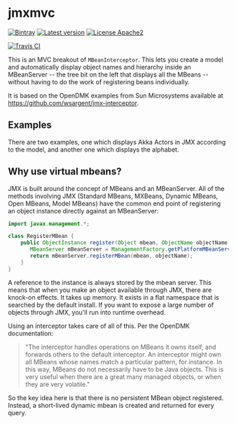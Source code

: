 # jmxmvc

<!---freshmark shields
output = [
	link(shield('Bintray', 'bintray', 'tersesystems:jmxmvc', 'blue'), 'https://bintray.com/tersesystems/maven/jmxmvc/view'),
	link(shield('Latest version', 'latest', '{{previousVersion}}', 'blue'), 'https://github.com/tersesystems/jmxmvc/releases/latest'),
	link(shield('License Apache2', 'license', 'Apache2', 'blue'), 'https://www.tldrlegal.com/l/apache2'),
	'',
	link(image('Travis CI', 'https://travis-ci.org/tersesystems/jmxmvc.svg?branch=master'), 'https://travis-ci.org/tersesystems/jmxmvc')
	].join('\n')
-->
[![Bintray](https://img.shields.io/badge/bintray-tersesystems%3Ajmxmvc-blue.svg)](https://bintray.com/tersesystems/maven/jmxmvc/view)
[![Latest version](https://img.shields.io/badge/latest-previousVersion%3DUNKNOWN-blue.svg)](https://github.com/tersesystems/jmxmvc/releases/latest)
[![License Apache2](https://img.shields.io/badge/license-Apache2-blue.svg)](https://www.tldrlegal.com/l/apache2)

[![Travis CI](https://travis-ci.org/tersesystems/jmxmvc.svg?branch=master)](https://travis-ci.org/tersesystems/jmxmvc)
<!---freshmark /shields -->

This is an MVC breakout of `MBeanInterceptor`.  This lets you create a model and automatically display object names and hierarchy inside an MBeanServer -- the tree bit on the left that displays all the MBeans -- without having to do the work of registering beans individually.

It is based on the OpenDMK examples from Sun Microsystems available at https://github.com/wsargent/jmx-interceptor.

## Examples

There are two examples, one which displays Akka Actors in JMX according to the model, and another one which displays the alphabet.

## Why use virtual mbeans?

JMX is built around the concept of MBeans and an MBeanServer.  All of the methods involving JMX (Standard MBeans, MXBeans, Dynamic MBeans, Open MBeans, Model MBeans) have the common end point of registering an object instance directly against an MBeanServer:

```java
import javax.management.*;

class RegisterMBean {
    public ObjectInstance register(Object mbean, ObjectName objectName) throws Exception {
       MBeanServer mBeanServer = ManagementFactory.getPlatformMBeanServer();
       return mBeanServer.registerMBean(mbean, objectName);
    }
}
```

A reference to the instance is always stored by the mbean server.  This means that when you make an object available through JMX, there are knock-on effects.  It takes up memory.  It exists in a flat namespace that is searched by the default install.  If you want to expose a large number of objects through JMX, you'll run into runtime overhead. 

Using an interceptor takes care of all of this. Per the OpenDMK documentation:

> "The interceptor handles operations on MBeans it owns itself, and forwards others to the default interceptor. An interceptor might own all MBeans whose names match a particular pattern, for instance. In this way, MBeans do not necessarily have to be Java objects. This is very useful when there are a great many managed objects, or when they are very volatile."

So the key idea here is that there is no persistent MBean object registered.  Instead, a short-lived dynamic mbean is created and returned for every query.  
